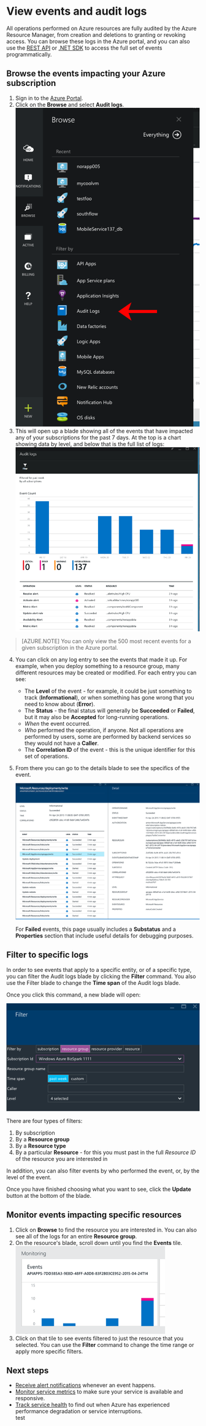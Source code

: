 <properties 
	pageTitle="View events and audit logs" 
	description="Learn how to see all of the events that happen in your Azure subscription." 
	authors="HaniKN-MSFT" 
	manager="kamrani" 
	editor="" 
	services="azure-portal" 
	documentationCenter="na"/>

<tags 
	ms.service="azure-portal" 
	ms.workload="na" 
	ms.tgt_pltfrm="na" 
	ms.devlang="na" 
	ms.topic="article" 
	ms.date="04/28/2015" 
	ms.author="hanikn"/>

# View events and audit logs

All operations performed on Azure resources are fully audited by the Azure Resource Manager, from creation and deletions to granting or revoking access. You can browse these logs in the Azure portal, and you can also use the [REST API](https://msdn.microsoft.com/library/azure/dn931927.aspx) or [.NET SDK](https://www.nuget.org/packages/Microsoft.Azure.Insights/) to access the full set of events programmatically.

## Browse the events impacting your Azure subscription

1. Sign in to the [Azure Portal](https://portal.azure.com/).
2. Click on the **Browse** and select **Audit logs**.  
    ![Browse Hub](./media/insights-debugging-with-events/Insights_Browse.png)
3. This will open up a blade showing all of the events that have impacted any of your subscriptions for the past 7 days. At the top is a chart showing data by level, and below that is the full list of logs:
    ![All events](./media/insights-debugging-with-events/Insights_AllEvents.png)

>[AZURE.NOTE] You can only view the 500 most recent events for a given subscription in the Azure portal. 

4. You can click on any log entry to see the events that made it up. For example, when you deploy something to a resource group, many different resources may be created or modified. For each entry you can see:
    * The **Level** of the event - for example, it could be just something to track (**Informational**), or when something has gone wrong that you need to know about (**Error**). 
    * The **Status** - the final status will generally be **Succeeded** or **Failed**, but it may also be **Accepted** for long-running operations.
    * *When* the event occurred.
    * *Who* performed the operation, if anyone. Not all operations are performed by users, some are performed by backend services so they would not have a **Caller**.
    * The **Correlation ID** of the event - this is the unique identifier for this set of operations.

5. From there you can go to the details blade to see the specifics of the event.
   
    ![Resource groups](./media/insights-debugging-with-events/Insights_EventDetails.png)

    For **Failed** events, this page usually includes a **Substatus** and a **Properties** section that include useful details for debugging purposes.

## Filter to specific logs

In order to see events that apply to a specific entity, or of a specific type, you can filter the Audit logs blade by clicking the **Filter** command. You also use the Filter blade to change the **Time span** of the Audit logs blade.

Once you click this command, a new blade will open:

![Filter](./media/insights-debugging-with-events/Insights_EventFilter.png)

There are four types of filters:

1. By subscription
2. By a **Resource group**
3. By a **Resource type**
4. By a particular **Resource** - for this you must past in the full *Resource ID* of the resource you are interested in

In addition, you can also filter events by who performed the event, or, by the level of the event.

Once you have finished choosing what you want to see, click the **Update** button at the bottom of the blade.

## Monitor events impacting specific resources

1. Click on **Browse** to find the resource you are interested in. You can also see all of the logs for an entire **Resource group**.
2. On the resource's blade, scroll down until you find the **Events** tile.  
    ![Events tile](./media/insights-debugging-with-events/Insights_EventsTile.png)
3. Click on that tile to see events filtered to just the resource that you selected. You can use the **Filter** command to change the time range or apply more specific filters.

## Next steps

* [Receive alert notifications](insights-receive-alert-notifications.md) whenever an event happens.
* [Monitor service metrics](insights-how-to-customize-monitoring.md) to make sure your service is available and responsive.
* [Track service health](insights-service-health.md) to find out when Azure has experienced performance degradation or service interruptions.  
test
